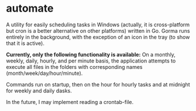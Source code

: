 # automate

A utility for easily scheduling tasks in Windows (actually, it is cross-platform but cron is a better alternative on other platforms) written in Go. Gorma runs entirely in the background, with the exception of an icon in the tray (to show that it is active). 

**Currently, only the following functionality is available:**
On a monthly, weekly, daily, hourly, and per minute basis, the application attempts to execute all files in the folders with corresponding names (month/week/day/hour/minute).

Commands run on startup, then on the hour for hourly tasks and at midnight for weekly and daily dasks.

In the future, I may implement reading a crontab-file.